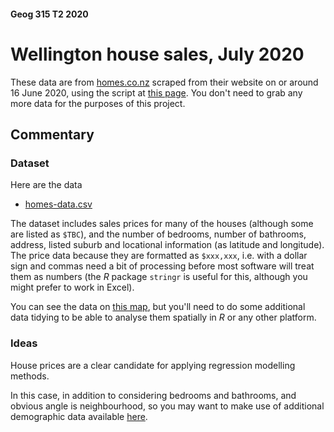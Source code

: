 #### Geog 315 T2 2020
# Wellington house sales, July 2020
These data are from [homes.co.nz](https://homes.co.nz) scraped from their website on or around 16 June 2020, using the script at [this page](web-scrape-homes.co.nz.ipynb). You don't need to grab any more data for the purposes of this project.

## Commentary
### Dataset
Here are the data

+ [homes-data.csv](homes-data.csv?raw=true)

The dataset includes sales prices for many of the houses (although some are listed as `$TBC`), and the number of bedrooms, number of bathrooms, address, listed suburb and locational information (as latitude and longitude). The price data because they are formatted as `$xxx,xxx`, i.e. with a dollar sign and commas need a bit of processing before most software will treat them as numbers (the _R_ package `stringr` is useful for this, although you might prefer to work in Excel).

You can see the data on [this map](homes.geojson), but you'll need to do some additional data tidying to be able to analyse them spatially in _R_ or any other platform.

### Ideas
House prices are a clear candidate for applying regression modelling methods.

In this case, in addition to considering bedrooms and bathrooms, and obvious angle is neighbourhood, so you may want to make use of additional demographic data available [here](../aotearoa-new-zealand-census-data.md). 

